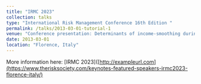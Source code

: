 ```yaml
---
title: "IRMC 2023"
collection: talks
type: "International Risk Management Conference 16th Edition "
permalink: /talks/2013-03-01-tutorial-1
venue: "Conference presentation: Determinants of income-smoothing during COVID-19 in European Economic Area banks"
date: 2013-03-01
location: "Florence, Italy"
---
```


More information here: [IRMC 2023]([http://exampleurl.com](https://www.therisksociety.com/keynotes-featured-speakers-irmc2023-florence-italy/)


